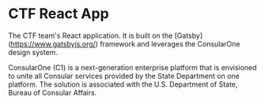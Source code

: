 # CTF React App

The CTF team's React application. It is built on the [Gatsby] (https://www.gatsbyjs.org/) framework and leverages the ConsularOne design system.

ConsularOne (C1) is a next-generation enterprise platform that is envisioned to unite all Consular services provided by the State Department on one platform. The solution is associated with the U.S. Department of State, Bureau of Consular Affairs.